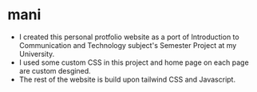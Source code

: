 # mani
- I created this personal protfolio website as a port of Introduction to Communication and Technology subject's Semester Project at my University.
- I used some custom CSS in this project and home page on each page are custom desgined.
- The rest of the website is build upon tailwind CSS and Javascript.

